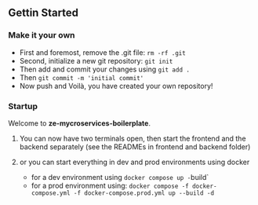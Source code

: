 ## Gettin Started

### Make it your own

- First and foremost, remove the .git file: `rm -rf .git`
- Second, initialize a new git repository: `git init`
- Then add and commit your changes using `git add .`
- Then `git commit -m 'initial commit'`
- Now push and Voilà, you have created your own repository!

### Startup

Welcome to **ze-mycroservices-boilerplate**.

1. You can now have two terminals open, then start the frontend and the backend separately (see the READMEs in frontend and backend folder)
2. or you can start everything in dev and prod environments using docker

   - for a dev environment using `docker compose up -`build`
   - for a prod environment using: `docker compose -f docker-compose.yml -f docker-compose.prod.yml up --build -d`
